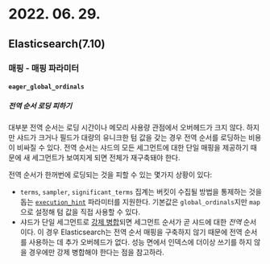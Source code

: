 # 2022. 06. 29.

## Elasticsearch(7.10)

### 매핑 - 매핑 파라미터

#### `eager_global_ordinals`

##### 전역 순서 로딩 피하기

대부분 전역 순서는 로딩 시간이나 메모리 사용량 관점에서 오버헤드가 크지 않다. 하지만 샤드가 크거나 필드가 대량의 유니크한 텀 값을 갖는 경우 전역 순서를 로딩하는 비용이 비싸질 수 있다. 전역 순서는 샤드의 모든 세그먼트에 대한 단일 매핑을 제공하기 때문에 새 세그먼트가 보여지게 되면 전체가 재구축돼야 한다.

전역 순서가 한꺼번에 로딩되는 것을 피할 수 있는 몇가지 상황이 있다:

* `terms`, `sampler`, `significant_terms` 집계는 버킷이 수집될 방법을 통제하는 것을 돕는 [`execution_hint`][aggregation-execution-hint] 파라미터를 지원한다. 기본값은 `global_ordinals`지만 `map`으로 설정해 텀 값을 직접 사용할 수 있다.
* 샤드가 단일 세그먼트로 [강제 병합][indices-force-merge]되면 세그먼트 순서가 곧 샤드에 대한 *전역* 순서이다. 이 경우 Elasticsearch는 전역 순서 매핑을 구축하지 않기 때문에 전역 순서를 사용하는 데 추가 오버헤드가 없다. 성능 면에서 인덱스에 더이상 쓰기를 하지 않을 경우에만 강제 병합해야 한다는 점을 참고하라.



[aggregation-execution-hint]: https://www.elastic.co/guide/en/elasticsearch/reference/7.10/search-aggregations-bucket-terms-aggregation.html#search-aggregations-bucket-terms-aggregation-execution-hint
[indices-force-merge]: https://www.elastic.co/guide/en/elasticsearch/reference/7.10/indices-forcemerge.html
